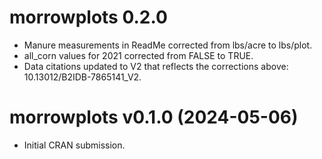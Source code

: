 # morrowplots 0.2.0

* Manure measurements in ReadMe corrected from lbs/acre to lbs/plot.
* all_corn values for 2021 corrected from FALSE to TRUE.
* Data citations updated to V2 that reflects the corrections above: 10.13012/B2IDB-7865141_V2. 

# morrowplots v0.1.0 (2024-05-06)

* Initial CRAN submission.
